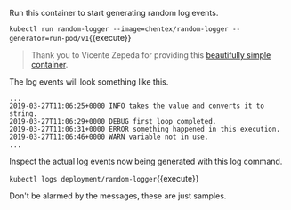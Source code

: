 Run this container to start generating random log events.

`kubectl run random-logger --image=chentex/random-logger --generator=run-pod/v1`{{execute}}

> Thank you to Vicente Zepeda for providing this [beautifully simple container](https://github.com/chentex/random-logger).

The log events will look something like this.

```
...
2019-03-27T11:06:25+0000 INFO takes the value and converts it to string.
2019-03-27T11:06:29+0000 DEBUG first loop completed.
2019-03-27T11:06:31+0000 ERROR something happened in this execution.
2019-03-27T11:06:46+0000 WARN variable not in use.
...
```

Inspect the actual log events now being generated with this log command.

`kubectl logs deployment/random-logger`{{execute}}

Don't be alarmed by the messages, these are just samples.
